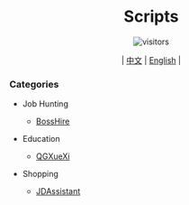 <div align="center">
<h1 align='center'>Scripts</h1>
<img src='https://visitor-badge.glitch.me/badge?page_id=stermso/AutoX' alt="visitors"/>
<p> | <a href='https://github.com/stermso/AutoX'>中文</a> | <a href='https://github.com/stermso/AutoX/blob/main/Docs/README-EN.md'>English</a> | </p>
</div>

### Categories

* Job Hunting

  * <a href='https://github.com/stermso/AutoX/blob/BossHire/boss.js
'>BossHire</a>
* Education

  * <a href='https://github.com/stermso/AutoX/blob/QGXueXi/xuexiQG.js'>QGXueXi</a>
* Shopping

  * <a href='https://github.com/stermso/AutoX/blob/JDAssistant/JDAssistant.js
'>JDAssistant</a>

